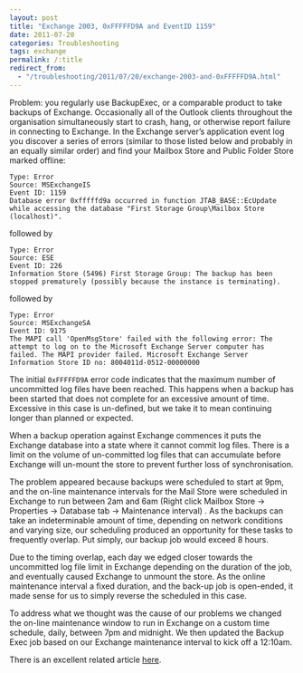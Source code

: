 ```yaml
---
layout: post
title: "Exchange 2003, 0xFFFFFD9A and EventID 1159"
date: 2011-07-20
categories: Troubleshooting
tags: exchange
permalink: /:title
redirect_from:
  - "/troubleshooting/2011/07/20/exchange-2003-and-0xFFFFFD9A.html"
---
```


Problem: you regularly use BackupExec, or a comparable product to take backups of Exchange. Occasionally all of the Outlook clients throughout the organisation simultaneously start to crash, hang, or otherwise report failure in connecting to Exchange. In the Exchange server’s application event log you discover a series of errors (similar to those listed below and probably in an equally similar order) and find your Mailbox Store and Public Folder Store marked offline:

```
Type: Error
Source: MSExchangeIS
Event ID: 1159
Database error 0xfffffd9a occurred in function JTAB_BASE::EcUpdate while accessing the database "First Storage Group\Mailbox Store (localhost)".
```

followed by

```
Type: Error
Source: ESE
Event ID: 226
Information Store (5496) First Storage Group: The backup has been stopped prematurely (possibly because the instance is terminating).
```

followed by

```
Type: Error
Source: MSExchangeSA
Event ID: 9175
The MAPI call 'OpenMsgStore' failed with the following error: The attempt to log on to the Microsoft Exchange Server computer has failed. The MAPI provider failed. Microsoft Exchange Server Information Store ID no: 8004011d-0512-00000000
```

<!--excerpt-->

The initial `0xFFFFFD9A` error code indicates that the maximum number of uncommitted log files have been reached.  This happens when a backup has been started that does not complete for an excessive amount of time. Excessive in this case is un-defined, but we take it to mean continuing longer than planned or expected.

When a backup operation against Exchange commences it puts the Exchange database into a state where it cannot commit log files. There is a limit on the volume of un-committed log files that can accumulate before Exchange will un-mount the store to prevent further loss of synchronisation.

The problem appeared because backups were scheduled to start at 9pm, and the on-line maintenance intervals for the Mail Store were scheduled in Exchange to run between 2am and 6am (Right click Mailbox Store -> Properties -> Database tab -> Maintenance interval) . As the backups can take an indeterminable amount of time, depending on network conditions and varying size, our scheduling produced an opportunity for these tasks to frequently overlap. Put simply, our backup job would exceed 8 hours.

Due to the timing overlap, each day we edged closer towards the uncommitted log file limit in Exchange depending on the duration of the job, and eventually caused Exchange to unmount the store. As the online maintenance interval a fixed duration, and the back-up job is open-ended, it made sense for us to simply reverse the scheduled in this case.

To address what we thought was the cause of our problems we changed the on-line maintenance window to run in Exchange on a custom time schedule, daily, between 7pm and midnight. We then updated the Backup Exec job based on our Exchange maintenance interval to kick off a 12:10am.

There is an excellent related article [here][windowsitpro].

[windowsitpro]: http://www.windowsitpro.com/article/email/finding-the-cause-of-event-id-1159